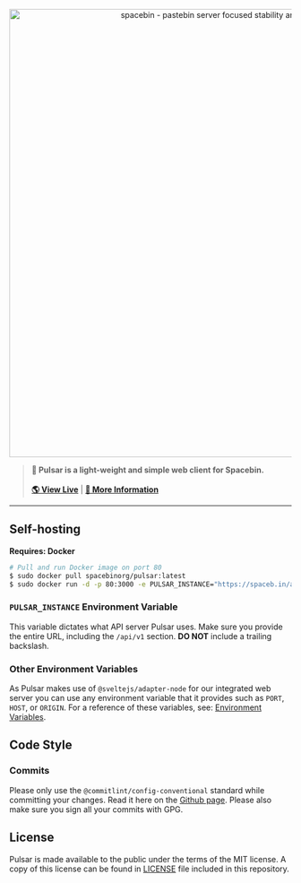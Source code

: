 <p align="center">
  <img
    width="800"
    src="https://github.com/spacebin-org/wiki/blob/master/assets/spacebin-text-logo/github-banner.png?raw=true"
    alt="spacebin - pastebin server focused stability and maintainability"
  />
</p>

> **🔭 Pulsar is a light-weight and simple web client for Spacebin.** \
> \
> [**🌎 View Live**](https://spaceb.in) | [**🚀 More Information**](https://github.com/spacebin-org/spacebin#readme)

---

## Self-hosting

**Requires: Docker**

```sh
# Pull and run Docker image on port 80
$ sudo docker pull spacebinorg/pulsar:latest
$ sudo docker run -d -p 80:3000 -e PULSAR_INSTANCE="https://spaceb.in/api/v1" spacebinorg/pulsar:latest
```

### `PULSAR_INSTANCE` Environment Variable

This variable dictates what API server Pulsar uses. Make sure you provide the entire URL, including the `/api/v1` section. **DO NOT** include a trailing backslash.

### Other Environment Variables

As Pulsar makes use of `@sveltejs/adapter-node` for our integrated web server you can use any environment variable that it provides such as `PORT`, `HOST`, or `ORIGIN`. For a reference of these variables, see: [Environment Variables](https://github.com/sveltejs/kit/tree/master/packages/adapter-node#environment-variables).

## Code Style

### Commits

Please only use the `@commitlint/config-conventional` standard while committing your changes. Read it here on the [Github page](https://github.com/conventional-changelog/commitlint/tree/master/%40commitlint/config-conventional). Please also make sure you sign all your commits with GPG.

## License

Pulsar is made available to the public under the terms of the MIT license. A copy of this license can be found in [LICENSE](LICENSE) file included in this repository.
